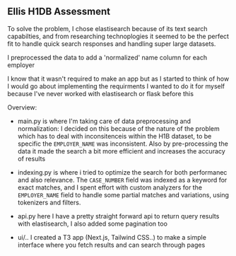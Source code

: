 
## Ellis H1DB Assessment

To solve the problem, I chose elastisearch because of its text search capabilties, and from researching technoplogies it seemed to be the perfect fit to handle quick search responses and handling super large datasets. 

I preprocessed the data to add a 'normalized' name column for each employer

I know that it wasn't required to make an app but as I started to think of how I would go about implementing the requirments I wanted to do it for myself because I've never worked with elastisearch or flask before this

Overview:
- main.py is where I'm taking care of data preprocessing and normalization: I decided on this because of the nature of the problem which has to deal with inconsitenceis within the H1B dataset, to be specific the `EMPLOYER_NAME` was inconsistent.
Also by pre-processing the data it made the search a bit more efficient and increases the accuracy of results

- indexing.py is where i tried to optimize the search for both performanec and also relevance. The `CASE_NUMBER` field was indexed as a keyword for exact matches, and I spent effort with custom analyzers for the `EMPLOYER_NAME` field to handle some partial matches and variations, using tokenizers and filters.

- api.py here I have a pretty straight forward api to return query results with elastisearch, I also added some pagination too

- ui/.. I created a T3 app (Next.js, Tailwind CSS..) to make a simple interface where you fetch results and can search through pages 